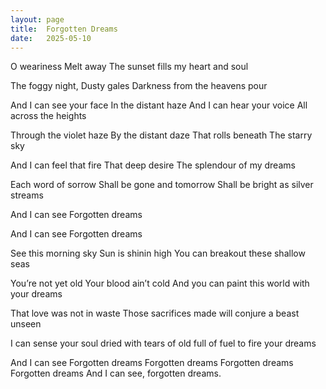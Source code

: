 ```yaml
---
layout: page
title:  Forgotten Dreams
date:   2025-05-10
---
```


O weariness
Melt away
The sunset fills my heart and soul

The foggy night,
Dusty gales
Darkness from the heavens pour

And I can see your face
In the distant haze
And I can hear your voice
All across the heights

Through the violet haze
By the distant daze
That rolls beneath
The starry sky

And I can feel that fire
That deep desire
The splendour of my dreams

Each word of sorrow
Shall be gone and tomorrow
Shall be bright as silver streams

And I can see
Forgotten dreams

And I can see
Forgotten dreams

See this morning sky
Sun is shinin high
You can breakout these shallow seas

You’re not yet old
Your blood ain’t cold
And you can paint this world with your dreams

That love was not in waste
Those sacrifices made
will conjure a beast unseen

I can sense your soul
dried with tears of old
full of fuel to fire your dreams

And I can see
Forgotten dreams
Forgotten dreams
Forgotten dreams
Forgotten dreams
And I can see, forgotten dreams.
